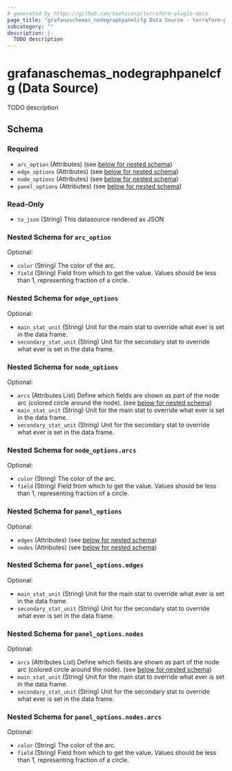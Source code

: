 ```yaml
---
# generated by https://github.com/hashicorp/terraform-plugin-docs
page_title: "grafanaschemas_nodegraphpanelcfg Data Source - terraform-provider-grafana-schemas"
subcategory: ""
description: |-
  TODO description
---
```


# grafanaschemas_nodegraphpanelcfg (Data Source)

TODO description



<!-- schema generated by tfplugindocs -->
## Schema

### Required

- `arc_option` (Attributes) (see [below for nested schema](#nestedatt--arc_option))
- `edge_options` (Attributes) (see [below for nested schema](#nestedatt--edge_options))
- `node_options` (Attributes) (see [below for nested schema](#nestedatt--node_options))
- `panel_options` (Attributes) (see [below for nested schema](#nestedatt--panel_options))

### Read-Only

- `to_json` (String) This datasource rendered as JSON

<a id="nestedatt--arc_option"></a>
### Nested Schema for `arc_option`

Optional:

- `color` (String) The color of the arc.
- `field` (String) Field from which to get the value. Values should be less than 1, representing fraction of a circle.


<a id="nestedatt--edge_options"></a>
### Nested Schema for `edge_options`

Optional:

- `main_stat_unit` (String) Unit for the main stat to override what ever is set in the data frame.
- `secondary_stat_unit` (String) Unit for the secondary stat to override what ever is set in the data frame.


<a id="nestedatt--node_options"></a>
### Nested Schema for `node_options`

Optional:

- `arcs` (Attributes List) Define which fields are shown as part of the node arc (colored circle around the node). (see [below for nested schema](#nestedatt--node_options--arcs))
- `main_stat_unit` (String) Unit for the main stat to override what ever is set in the data frame.
- `secondary_stat_unit` (String) Unit for the secondary stat to override what ever is set in the data frame.

<a id="nestedatt--node_options--arcs"></a>
### Nested Schema for `node_options.arcs`

Optional:

- `color` (String) The color of the arc.
- `field` (String) Field from which to get the value. Values should be less than 1, representing fraction of a circle.



<a id="nestedatt--panel_options"></a>
### Nested Schema for `panel_options`

Optional:

- `edges` (Attributes) (see [below for nested schema](#nestedatt--panel_options--edges))
- `nodes` (Attributes) (see [below for nested schema](#nestedatt--panel_options--nodes))

<a id="nestedatt--panel_options--edges"></a>
### Nested Schema for `panel_options.edges`

Optional:

- `main_stat_unit` (String) Unit for the main stat to override what ever is set in the data frame.
- `secondary_stat_unit` (String) Unit for the secondary stat to override what ever is set in the data frame.


<a id="nestedatt--panel_options--nodes"></a>
### Nested Schema for `panel_options.nodes`

Optional:

- `arcs` (Attributes List) Define which fields are shown as part of the node arc (colored circle around the node). (see [below for nested schema](#nestedatt--panel_options--nodes--arcs))
- `main_stat_unit` (String) Unit for the main stat to override what ever is set in the data frame.
- `secondary_stat_unit` (String) Unit for the secondary stat to override what ever is set in the data frame.

<a id="nestedatt--panel_options--nodes--arcs"></a>
### Nested Schema for `panel_options.nodes.arcs`

Optional:

- `color` (String) The color of the arc.
- `field` (String) Field from which to get the value. Values should be less than 1, representing fraction of a circle.


